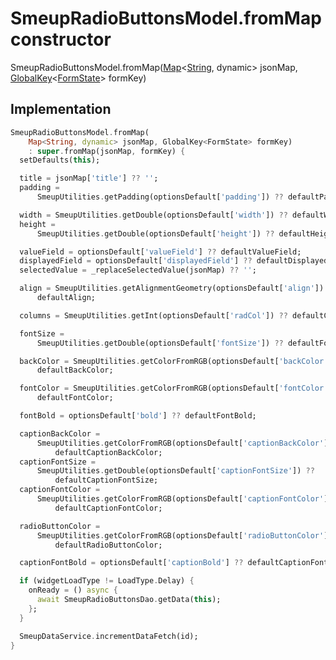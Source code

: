 


# SmeupRadioButtonsModel.fromMap constructor







SmeupRadioButtonsModel.fromMap([Map](https://api.flutter.dev/flutter/dart-core/Map-class.html)&lt;[String](https://api.flutter.dev/flutter/dart-core/String-class.html), dynamic> jsonMap, [GlobalKey](https://api.flutter.dev/flutter/widgets/GlobalKey-class.html)&lt;[FormState](https://api.flutter.dev/flutter/widgets/FormState-class.html)> formKey)





## Implementation

```dart
SmeupRadioButtonsModel.fromMap(
    Map<String, dynamic> jsonMap, GlobalKey<FormState> formKey)
    : super.fromMap(jsonMap, formKey) {
  setDefaults(this);

  title = jsonMap['title'] ?? '';
  padding =
      SmeupUtilities.getPadding(optionsDefault['padding']) ?? defaultPadding;

  width = SmeupUtilities.getDouble(optionsDefault['width']) ?? defaultWidth;
  height =
      SmeupUtilities.getDouble(optionsDefault['height']) ?? defaultHeight;

  valueField = optionsDefault['valueField'] ?? defaultValueField;
  displayedField = optionsDefault['displayedField'] ?? defaultDisplayedField;
  selectedValue = _replaceSelectedValue(jsonMap) ?? '';

  align = SmeupUtilities.getAlignmentGeometry(optionsDefault['align']) ??
      defaultAlign;

  columns = SmeupUtilities.getInt(optionsDefault['radCol']) ?? defaultColumns;

  fontSize =
      SmeupUtilities.getDouble(optionsDefault['fontSize']) ?? defaultFontSize;

  backColor = SmeupUtilities.getColorFromRGB(optionsDefault['backColor']) ??
      defaultBackColor;

  fontColor = SmeupUtilities.getColorFromRGB(optionsDefault['fontColor']) ??
      defaultFontColor;

  fontBold = optionsDefault['bold'] ?? defaultFontBold;

  captionBackColor =
      SmeupUtilities.getColorFromRGB(optionsDefault['captionBackColor']) ??
          defaultCaptionBackColor;
  captionFontSize =
      SmeupUtilities.getDouble(optionsDefault['captionFontSize']) ??
          defaultCaptionFontSize;
  captionFontColor =
      SmeupUtilities.getColorFromRGB(optionsDefault['captionFontColor']) ??
          defaultCaptionFontColor;

  radioButtonColor =
      SmeupUtilities.getColorFromRGB(optionsDefault['radioButtonColor']) ??
          defaultRadioButtonColor;

  captionFontBold = optionsDefault['captionBold'] ?? defaultCaptionFontBold;

  if (widgetLoadType != LoadType.Delay) {
    onReady = () async {
      await SmeupRadioButtonsDao.getData(this);
    };
  }

  SmeupDataService.incrementDataFetch(id);
}
```







